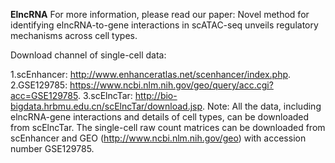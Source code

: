 **ElncRNA**
For more information, please read our paper: Novel method for identifying elncRNA-to-gene interactions in scATAC-seq unveils regulatory mechanisms across cell types.

Download channel of single-cell data:

1.scEnhancer: http://www.enhanceratlas.net/scenhancer/index.php.
2.GSE129785: https://www.ncbi.nlm.nih.gov/geo/query/acc.cgi?acc=GSE129785.
3.scElncTar: http://bio-bigdata.hrbmu.edu.cn/scElncTar/download.jsp. Note: All the data, including elncRNA-gene interactions and details of cell types, can be downloaded from scElncTar. The single-cell raw count matrices can be downloaded from scEnhancer and GEO (http://www.ncbi.nlm.nih.gov/geo) with accession number GSE129785.

